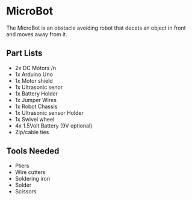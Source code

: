 # MicroBot
The MicroBot is an obstacle avoiding robot that decets an object in front and moves away from it. 

## Part Lists 
* 2x DC Motors /n
* 1x Arduino Uno 
* 1x Motor shield 
* 1x Ultrasonic senor 
* 1x Battery Holder
* 1x Jumper Wires 
* 1x Robot Chassis 
* 1x Ultrasonic sensor Holder
* 1x Swivel wheel
* 4x 1.5Volt Battery (9V optional)
* Zip/cable ties 

## Tools Needed
* Pliers
* Wire cutters 
* Soldering iron
* Solder 
* Scissors 

